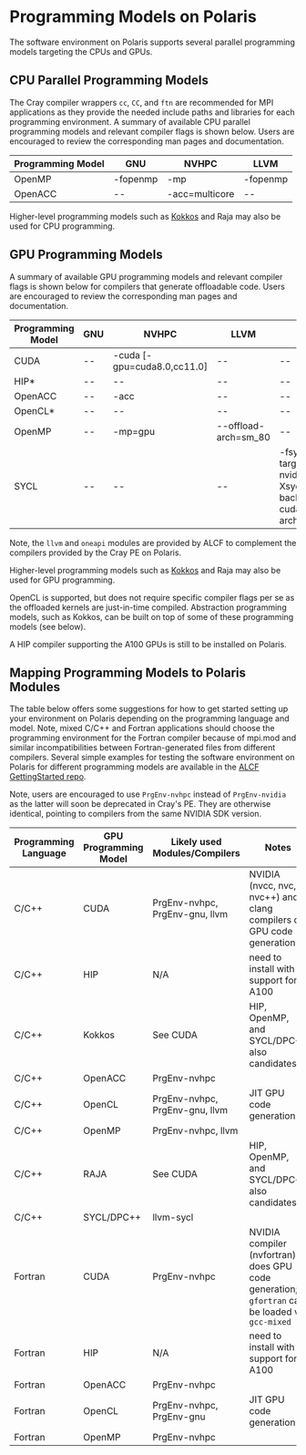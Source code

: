# Programming Models on Polaris

The software environment on Polaris supports several parallel programming models targeting the CPUs and GPUs.

## CPU Parallel Programming Models

The Cray compiler wrappers `cc`, `CC`, and `ftn` are recommended for MPI applications as they provide the needed include paths and libraries for each programming environment. A summary of available CPU parallel programming models and relevant compiler flags is shown below. Users are encouraged to review the corresponding man pages and documentation.

| Programming Model | GNU | NVHPC | LLVM |
| --- | --- | --- | --- |
| OpenMP | -fopenmp | -mp | -fopenmp |
| OpenACC | -- | -acc=multicore | -- |

Higher-level programming models such as [Kokkos](../programming-models/kokkos-polaris.md) and Raja may also be used for CPU programming.

[//]: # (ToDo: Fill-in and test Cray compiler flags)
[//]: # (ToDo: This assumes we'll have LLVM available on day 1; distinguish from Cray)
[//]: # (ToDo: Need entry for SYCL; hipSYCL & oneAPI)

## GPU Programming Models

A summary of available GPU programming models and relevant compiler flags is shown below for compilers that generate offloadable code. Users are encouraged to review the corresponding man pages and documentation.

| Programming Model | GNU | NVHPC | LLVM | ONEAPI |
| --- | --- | --- | --- | --- |
| CUDA | -- | -cuda [-gpu=cuda8.0,cc11.0] | -- | -- |
| HIP* | -- | -- | -- | -- |
| OpenACC | -- | -acc | -- | -- |
| OpenCL* | -- | -- | -- | -- |
| OpenMP | -- | -mp=gpu | --offload-arch=sm_80 | -- |
| SYCL | -- | -- | -- | -fsycl -fsycl-targets=nvptx64-nvidia-cuda -Xsycl-target-backend --cuda-gpu-arch=sm_80 |

Note, the `llvm` and `oneapi` modules are provided by ALCF to complement the compilers provided by the Cray PE on Polaris.

Higher-level programming models such as [Kokkos](../programming-models/kokkos-polaris.md) and Raja may also be used for GPU programming.

[//]: # (ToDo: Add links to programming model pages)

OpenCL is supported, but does not require specific compiler flags per se as the offloaded kernels are just-in-time compiled. Abstraction programming models, such as Kokkos, can be built on top of some of these programming models (see below).

A HIP compiler supporting the A100 GPUs is still to be installed on Polaris.

[//]: # (ToDo: Fill-in and test Cray compiler flags)
[//]: # (ToDo: This assumes we'll have LLVM available on day 1; distinguish from Cray)
[//]: # (ToDo: Need entry for SYCL; hipSYCL & oneAPI)
[//]: # (ToDo: Need entry for HIP; Cray? AMD?)

## Mapping Programming Models to Polaris Modules

The table below offers some suggestions for how to get started setting up your environment on Polaris depending on the programming language and model. Note, mixed C/C++ and Fortran applications should choose the programming environment for the Fortran compiler because of mpi.mod and similar incompatibilities between Fortran-generated files from different compilers. Several simple examples for testing the software environment on Polaris for different programming models are available in the [ALCF GettingStarted repo](https://github.com/argonne-lcf/GettingStarted/tree/master/ProgrammingModels/Polaris).

Note, users are encouraged to use `PrgEnv-nvhpc` instead of `PrgEnv-nvidia` as the latter will soon be deprecated in Cray's PE. They are otherwise identical, pointing to compilers from the same NVIDIA SDK version.

| Programming Language | GPU Programming Model | Likely used Modules/Compilers | Notes |
| --- | --- | --- | --- |
| C/C++ | CUDA | PrgEnv-nvhpc, PrgEnv-gnu, llvm | NVIDIA (nvcc, nvc, nvc++) and clang compilers do GPU code generation |
| C/C++ | HIP | N/A | need to install with support for A100 |
| C/C++ | Kokkos | See CUDA | HIP, OpenMP, and SYCL/DPC++ also candidates |
| C/C++ | OpenACC | PrgEnv-nvhpc |  |
| C/C++ | OpenCL | PrgEnv-nvhpc, PrgEnv-gnu, llvm | JIT GPU code generation |
| C/C++ | OpenMP | PrgEnv-nvhpc, llvm |  |
| C/C++ | RAJA | See CUDA | HIP, OpenMP, and SYCL/DPC++ also candidates |
| C/C++ | SYCL/DPC++ | llvm-sycl |  |
| Fortran | CUDA | PrgEnv-nvhpc | NVIDIA compiler (nvfortran) does GPU code generation; `gfortran` can be loaded via `gcc-mixed` |
| Fortran | HIP | N/A | need to install with support for A100 |
| Fortran | OpenACC | PrgEnv-nvhpc |  |
| Fortran | OpenCL | PrgEnv-nvhpc, PrgEnv-gnu | JIT GPU code generation |
| Fortran | OpenMP | PrgEnv-nvhpc |  |
